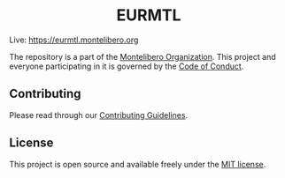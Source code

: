 <h1 align="center">EURMTL</h1>

Live: https://eurmtl.montelibero.org

The repository is a part of the [Montelibero Organization](https://github.com/montelibero-org). This project and everyone participating in it is governed by the [Code of Conduct](CODE_OF_CONDUCT.md).

## Contributing

Please read through our [Contributing Guidelines](CONTRIBUTING.md).

## License

This project is open source and available freely under the [MIT license](LICENSE.md).